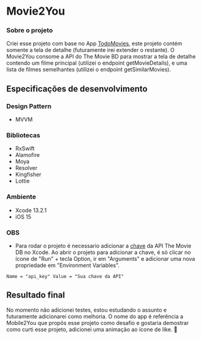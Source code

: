 # Movie2You

### Sobre o projeto

Criei esse projeto com base no App [TodoMovies](https://apps.apple.com/br/app/todomovies-4/id792499896), este projeto contém somente a tela de detalhe (futuramente irei extender o restante). 
O Movie2You consome a API do The Movie BD para mostrar a tela de detalhe contendo um filme principal (utilizei o endpoint getMovieDetails), e uma lista de filmes semelhantes (utilizei o endpoint getSimilarMovies).


## Especificações de desenvolvimento
### Design Pattern
- MVVM 

### Bibliotecas 
- RxSwift
- Alamofire
- Moya
- Resolver
- Kingfisher
- Lottie

### Ambiente 
- Xcode 13.2.1
- iOS 15

### OBS
- Para rodar o projeto é necessario adicionar a [chave](https://www.themoviedb.org/settings/api) da API The Movie DB no Xcode. 
Ao abrir o projeto para adicionar a chave, é só clicar no ícone de "Run" + tecla Option, ir em "Arguments" e adicionar uma nova propriedade em "Environment Variables".

```
Name = "api_key" Value = "Sua chave da API" 
```

## Resultado final 
No momento não adicionei testes, estou estudando o assunto e futuramente adicionarei como melhoria.
O nome do app é referência a Mobile2You que propôs esse projeto como desafio e gostaria demostrar como curti esse projeto, adicionei uma animação ao ícone de like. 👀
